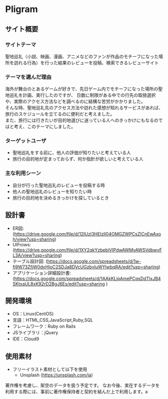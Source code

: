 # Pligram

## サイト概要
### サイトテーマ
聖地巡礼（小説、映画、漫画、アニメなどのファンが作品のモチーフになった場所を訪れる行為）​を行った結果のレビューを投稿、検索できるレビューサイト
### テーマを選んだ理由

海外が舞台のとあるゲームが好きで、先日ゲーム内でモチーフになった場所の聖地巡礼を計画、実行したのですが、
日数に制限がある中での行先の取捨選択や、実際のアクセス方法などを調べるのに結構な苦労がかかりました。<br>
そんな時、聖地巡礼先のアクセス方法や訪れた感想が知れるサービスがあれば、旅行のスケジュールを立てるのに便利だと考えました。<br>
また、旅行には行きたいが目的地選びに迷っている人へのきっかけにもなるのではと考え、このテーマにしました。

### ターゲットユーザ
- 聖地巡礼をする前に、他人の評価が知りたいと考えている人
- 旅行の目的地が定まっておらず、何か指針が欲しいと考えている人

### 主な利用シーン
- 自分が行った聖地巡礼のレビューを投稿する時
- 他人の聖地巡礼のレビューを知りたい時
- 旅行の目的地を決めるきっかけを探しているとき

## 設計書
- ER図: (https://drive.google.com/file/d/12IUzl3HEIzll04OMGZWPCsZlCnEwAxoh/view?usp=sharing)
- UIFrows: (https://drive.google.com/file/d/1XY2qkYzbebiVIPdwAWMvAWSVdbwvFL3A/view?usp=sharing)
- テーブル設計図: (https://docs.google.com/spreadsheets/d/1w-fj9W73ZfjW0dyHIoC2SDJa8DVcUGzbvluWYlwbqRA/edit?usp=sharing)
- アプリケーション詳細設計書: (https://docs.google.com/spreadsheets/d/1AAkKLjpAmePCqsDdTlxJB4SKtxaUL8xK92rD2BgJ6Es/edit?usp=sharing )
​
## 開発環境
- OS：Linux(CentOS)
- 言語：HTML,CSS,JavaScript,Ruby,SQL
- フレームワーク：Ruby on Rails
- JSライブラリ：jQuery
- IDE：Cloud9

## 使用素材
- フリーイラスト素材として以下を使用
    - Unsplash (https://unsplash.com/ja)

著作権を考慮し、架空のデータを扱う予定です。
なお今後、実在するデータを利用する際には、事前に著作権保持者と契約を結んだ上で利用します。a
